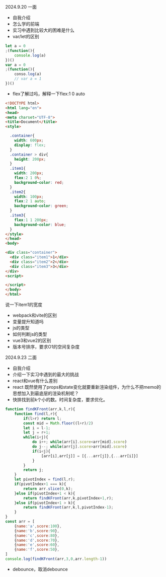 2024.9.20 一面
- 自我介绍
- 怎么学的前端
- 实习中遇到比较大的困难是什么
- var/let的区别
```js
let a = 0
;(function(){
    console.log(a)
})()
var a = 0
;(function(){
	conso.log(a)
	// var a = 1
})()
```
- flex了解过吗，解释一下flex:1 0 auto
```html
<!DOCTYPE html>
<html lang="en">
<head>
<meta charset="UTF-8">
<title>Document</title>
<style>

  .container{
    width: 600px;
    display: flex;
  }
  .container > div{
    height: 200px;
  }
  .item1{
    width: 200px;
    flex:2 1 0%;
    background-color: red;
  }
  .item2{
    width: 100px;
    flex:2 1 auto;
    background-color: green;
  }
  .item3{
    flex:1 1 200px;
    background-color: blue;
  }
</style>
</head>
<body>

<div class="container">
  <div class="item1">1</div>
  <div class="item2">2</div>
  <div class="item3">3</div>
</div>
<script>

</script>
</body>
</html>
```
说一下item1的宽度
- webpack和vite的区别
- 变量提升知道吗
- js的类型
- 如何判断js的类型
- vue3和vue2的区别
- 版本号排序，要求O1的空间复杂度


2024.9.23 二面
- 自我介绍
- 介绍一下实习中遇到的最大的挑战
- react和vue有什么差别
- react 既然使用了props和state变化就要重新渲染组件，为什么不把memo的思想加入到最底层的渲染机制呢？
- 快排找到前k个小的数。时间复杂度，要求优化。
```js
function findKFront(arr,k,l,r){
    function find(l,r){
        if(l>r) return l;
        const mid = Math.floor((l+r)/2)
        let i = l-1;
        let j = r+1;
        while(i<j){
            do i++; while(arr[i].score<arr[mid].score)
            do j--; while(arr[j].score>arr[mid].score)
            if(i<j){
                [arr[i],arr[j]] = [{...arr[j]},{...arr[i]}]
            }
        }
        return j;
    }
    let pivotIndex = find(l,r);
    if(pivotIndex+1 === k){
        return arr.slice(0,k);
    }else if(pivotIndex+1 < k){
        return findKFront(arr,k,pivotIndex+1,r);
    }else if(pivotIndex+1 > k){
        return findKFront(arr,k,l,pivotIndex-1);
    }
}
const arr = [
    {name:'a',score:100},
    {name:'b',score:90},
    {name:'c',score:80},
    {name:'d',score:70},
    {name:'e',score:60},
    {name:'f',score:50},
]
console.log(findKFront(arr,3,0,arr.length-1))
```
- debounce，取消debounce